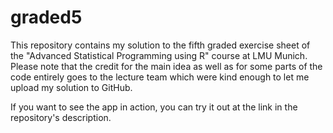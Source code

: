 # graded5

This repository contains my solution to the fifth graded exercise sheet of the "Advanced Statistical Programming using R" course at LMU Munich.
Please note that the credit for the main idea as well as for some parts of the code entirely goes to the lecture team which were kind enough to let me upload my solution to GitHub.

If you want to see the app in action, you can try it out at the link in the repository's description.
